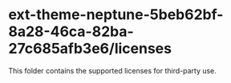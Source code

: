 # ext-theme-neptune-5beb62bf-8a28-46ca-82ba-27c685afb3e6/licenses

This folder contains the supported licenses for third-party use.
